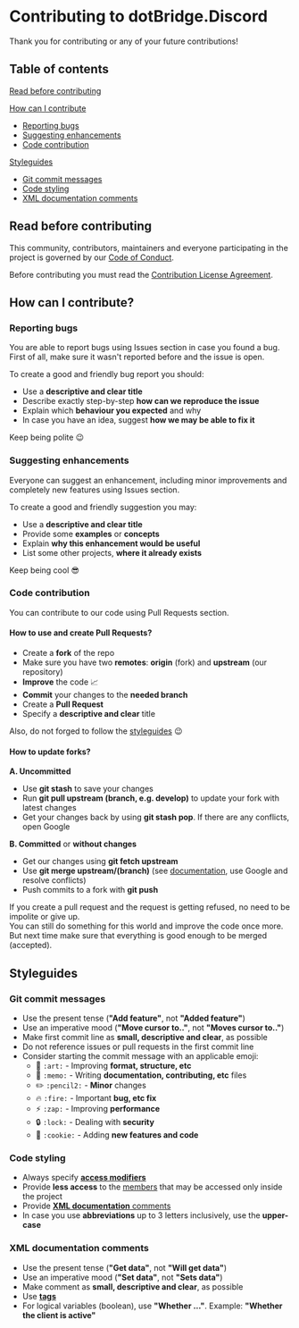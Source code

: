# Contributing to dotBridge.Discord

Thank you for contributing or any of your future contributions!

## Table of contents

[Read before contributing](#read-before-contributing)

[How can I contribute](#how-can-i-contribute)

* [Reporting bugs](#reporting-bugs)
* [Suggesting enhancements](#suggesting-enhancements)
* [Code contribution](#code-contribution)

[Styleguides](#styleguides)

* [Git commit messages](#git-commit-messages)
* [Code styling](#code-styling)
* [XML documentation comments](#xml-documentation-comments)

## Read before contributing

This community, contributors, maintainers and everyone participating in the project is governed by our [Code of Conduct](CODE_OF_CONDUCT.md).

Before contributing you must read the [Contribution License Agreement](CLA.md).

## How can I contribute?

### Reporting bugs

You are able to report bugs using Issues section in case you found a bug.\
First of all, make sure it wasn't reported before and the issue is open.

To create a good and friendly bug report you should:

* Use a **descriptive and clear title**
* Describe exactly step-by-step **how can we reproduce the issue**
* Explain which **behaviour you expected** and why
* In case you have an idea, suggest **how we may be able to fix it**

Keep being polite :wink:

### Suggesting enhancements

Everyone can suggest an enhancement, including minor improvements and completely new features using Issues section.

To create a good and friendly suggestion you may:

* Use a **descriptive and clear title**
* Provide some **examples** or **concepts**
* Explain **why this enhancement would be useful**
* List some other projects, **where it already exists**

Keep being cool :sunglasses:

### Code contribution

You can contribute to our code using Pull Requests section.

#### How to use and create Pull Requests?

* Create a **fork** of the repo
* Make sure you have two **remotes**: **origin** (fork) and **upstream** (our repository)
* **Improve** the code :chart_with_upwards_trend:
* **Commit** your changes to the **needed branch**
* Create a **Pull Request**
* Specify a **descriptive and clear** title

Also, do not forged to follow the [styleguides](#styleguides) :wink:

#### How to update forks?

**A. Uncommitted**

* Use **git stash** to save your changes
* Run **git pull upstream (branch, e.g. develop)** to update your fork with latest changes
* Get your changes back by using **git stash pop**. If there are any conflicts, open Google

**B. Committed** or **without changes**

* Get our changes using **git fetch upstream**
* Use **git merge upstream/(branch)** (see [documentation](https://www.git-scm.com/docs/git-merge), use Google and resolve conflicts)
* Push commits to a fork with **git push**

If you create a pull request and the request is getting refused, no need to be impolite or give up.\
You can still do something for this world and improve the code once more. But next time make sure that everything is good enough to be merged (accepted).

## Styleguides

### Git commit messages

* Use the present tense (**"Add feature"**, not **"Added feature"**)
* Use an imperative mood (**"Move cursor to.."**, not **"Moves cursor to.."**)
* Make first commit line as **small, descriptive and clear**, as possible
* Do not reference issues or pull requests in the first commit line
* Consider starting the commit message with an applicable emoji:
    * :art: `:art:` - Improving **format, structure, etc**
    * :memo: `:memo:` - Writing **documentation, contributing, etc** files
    * :pencil2: `:pencil2:` - **Minor** changes
    * :fire: `:fire:` - Important **bug, etc fix**
    * :zap: `:zap:` - Improving **performance**
    * :lock: `:lock:` - Dealing with **security**
    * :cookie: `:cookie:` - Adding **new features and code**

### Code styling

* Always specify [**access modifiers**](https://docs.microsoft.com/en-us/dotnet/csharp/programming-guide/classes-and-structs/access-modifiers)
* Provide **less access** to the [members](https://docs.microsoft.com/en-us/dotnet/csharp/programming-guide/classes-and-structs/members) that may be accessed only inside the project
* Provide [**XML documentation** comments](https://docs.microsoft.com/en-gb/dotnet/csharp/programming-guide/xmldoc/)
* In case you use **abbreviations** up to 3 letters inclusively, use the **upper-case**

### XML documentation comments

* Use the present tense (**"Get data"**, not **"Will get data"**)
* Use an imperative mood (**"Set data"**, not **"Sets data"**)
* Make comment as **small, descriptive and clear**, as possible
* Use [**tags**](https://docs.microsoft.com/en-gb/dotnet/csharp/programming-guide/xmldoc/recommended-tags-for-documentation-comments)
* For logical variables (boolean), use **"Whether ..."**. Example: **"Whether the client is active"**